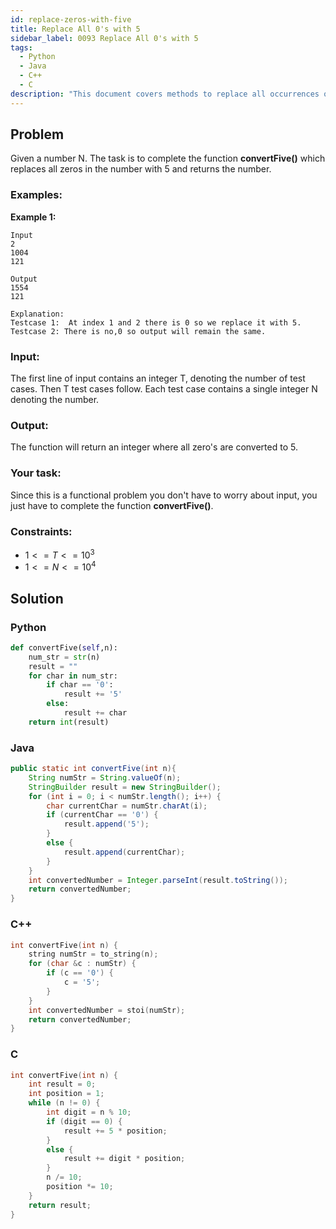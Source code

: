 ```yaml
---
id: replace-zeros-with-five
title: Replace All 0's with 5
sidebar_label: 0093 Replace All 0's with 5
tags:
  - Python
  - Java
  - C++
  - C
description: "This document covers methods to replace all occurrences of the digit 0 with the digit 5 in a given number in various programming languages."
---
```


## Problem

Given a number N. The task is to complete the function **convertFive()** which replaces all zeros in the number with 5 and returns the number.

### Examples:

**Example 1:**

```
Input
2
1004
121

Output
1554
121

Explanation:
Testcase 1:  At index 1 and 2 there is 0 so we replace it with 5.
Testcase 2: There is no,0 so output will remain the same.
```

### Input:

The first line of input contains an integer T, denoting the number of test cases. Then T test cases follow.
Each test case contains a single integer N denoting the number.

### Output:

The function will return an integer where all zero's are converted to 5.

### Your task:

Since this is a functional problem you don't have to worry about input, you just have to complete the function **convertFive()**.

### Constraints:

- $1 <= T <= 10^3$
- $1 <= N <= 10^4$

## Solution

### Python

```python
def convertFive(self,n):
    num_str = str(n)
    result = ""
    for char in num_str:
        if char == '0':
            result += '5'
        else:
            result += char
    return int(result)
```

### Java

```java
public static int convertFive(int n){
    String numStr = String.valueOf(n);
    StringBuilder result = new StringBuilder();
    for (int i = 0; i < numStr.length(); i++) {
        char currentChar = numStr.charAt(i);
        if (currentChar == '0') {
            result.append('5');
        }
        else {
            result.append(currentChar);
        }
    }
    int convertedNumber = Integer.parseInt(result.toString());
    return convertedNumber;
}
```

### C++

```cpp
int convertFive(int n) {
    string numStr = to_string(n);
    for (char &c : numStr) {
        if (c == '0') {
            c = '5';
        }
    }
    int convertedNumber = stoi(numStr);
    return convertedNumber;
}
```

### C

```c
int convertFive(int n) {
    int result = 0;
    int position = 1;
    while (n != 0) {
        int digit = n % 10;
        if (digit == 0) {
            result += 5 * position;
        }
        else {
            result += digit * position;
        }
        n /= 10;
        position *= 10;
    }
    return result;
}
```
